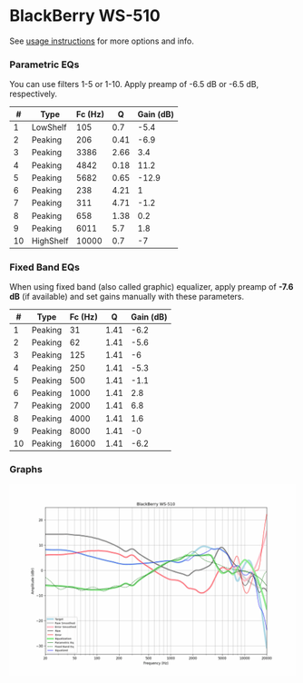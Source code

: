 # BlackBerry WS-510
See [usage instructions](https://github.com/jaakkopasanen/AutoEq#usage) for more options and info.

### Parametric EQs
You can use filters 1-5 or 1-10. Apply preamp of -6.5 dB or -6.5 dB, respectively.

|   # | Type      |   Fc (Hz) |    Q |   Gain (dB) |
|-----|-----------|-----------|------|-------------|
|   1 | LowShelf  |       105 | 0.7  |        -5.4 |
|   2 | Peaking   |       206 | 0.41 |        -6.9 |
|   3 | Peaking   |      3386 | 2.66 |         3.4 |
|   4 | Peaking   |      4842 | 0.18 |        11.2 |
|   5 | Peaking   |      5682 | 0.65 |       -12.9 |
|   6 | Peaking   |       238 | 4.21 |         1   |
|   7 | Peaking   |       311 | 4.71 |        -1.2 |
|   8 | Peaking   |       658 | 1.38 |         0.2 |
|   9 | Peaking   |      6011 | 5.7  |         1.8 |
|  10 | HighShelf |     10000 | 0.7  |        -7   |

### Fixed Band EQs
When using fixed band (also called graphic) equalizer, apply preamp of **-7.6 dB** (if available) and set gains manually with these parameters.

|   # | Type    |   Fc (Hz) |    Q |   Gain (dB) |
|-----|---------|-----------|------|-------------|
|   1 | Peaking |        31 | 1.41 |        -6.2 |
|   2 | Peaking |        62 | 1.41 |        -5.6 |
|   3 | Peaking |       125 | 1.41 |        -6   |
|   4 | Peaking |       250 | 1.41 |        -5.3 |
|   5 | Peaking |       500 | 1.41 |        -1.1 |
|   6 | Peaking |      1000 | 1.41 |         2.8 |
|   7 | Peaking |      2000 | 1.41 |         6.8 |
|   8 | Peaking |      4000 | 1.41 |         1.6 |
|   9 | Peaking |      8000 | 1.41 |        -0   |
|  10 | Peaking |     16000 | 1.41 |        -6.2 |

### Graphs
![](./BlackBerry%20WS-510.png)
